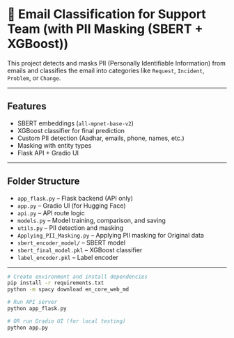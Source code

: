 # 📧 Email Classification for Support Team (with PII Masking (SBERT + XGBoost))

This project detects and masks PII (Personally Identifiable Information) from emails and classifies the email into categories like `Request`, `Incident`, `Problem`, or `Change`.

---

##  Features

- SBERT embeddings (`all-mpnet-base-v2`)
- XGBoost classifier for final prediction
- Custom PII detection (Aadhar, emails, phone, names, etc.)
- Masking with entity types
- Flask API + Gradio UI

---

##  Folder Structure

- `app_flask.py` – Flask backend (API only)
- `app.py` – Gradio UI (for Hugging Face)
- `api.py` – API route logic
- `models.py` – Model training, comparison, and saving
- `utils.py` – PII detection and masking
- `Applying_PII_Masking.py` – Applying PII masking for Original data
- `sbert_encoder_model/` – SBERT model
- `sbert_final_model.pkl` – XGBoost classifier
- `label_encoder.pkl` – Label encoder

---

```bash
# Create environment and install dependencies
pip install -r requirements.txt
python -m spacy download en_core_web_md

# Run API server
python app_flask.py

# OR run Gradio UI (for local testing)
python app.py
